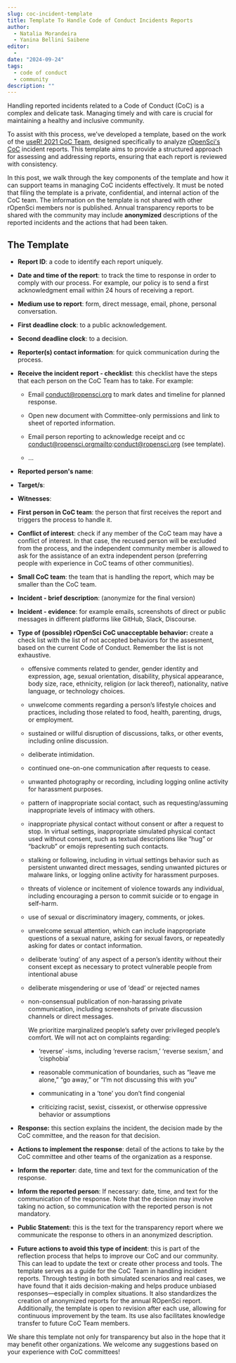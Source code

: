 ```yaml
---
slug: coc-incident-template
title: Template To Handle Code of Conduct Incidents Reports
author:
  - Natalia Morandeira
  - Yanina Bellini Saibene
editor:
  - 
date: "2024-09-24"
tags:
  - code of conduct
  - community
description: ""
---
```


Handling reported incidents related to a Code of Conduct (CoC) is a complex and delicate task. Managing timely and with care is crucial for maintaining a healthy and inclusive community.

To assist with this process, we’ve developed a template, based on the work of the [useR! 2021 CoC Team](https://rconf.gitlab.io/userknowledgebase/main/code-of-conduct-response-team-documents.html), designed specifically to analyze [rOpenSci's CoC](https://ropensci.org/code-of-conduct/) incident reports. This template aims to provide a structured approach for assessing and addressing reports, ensuring that each report is reviewed with consistency.

In this post, we walk through the key components of the template and how it can support teams in managing CoC incidents effectively.
It must be noted that filing the template is a private, confidential, and internal action of the CoC team. The information on the template is not shared with other rOpenSci members nor is published. Annual transparency reports to be shared with the community may include **anonymized** descriptions of the reported incidents and the actions that had been taken.

## The Template

-   **Report ID**: a code to identify each report uniquely.

-   **Date and time of the report**: to track the time to response in order to comply with our process. For example, our policy is to send a first acknowledgment email within 24 hours of receiving a report.

-   **Medium use to report**: form, direct message, email, phone, personal conversation.

-   **First deadline clock**: to a public acknowledgement.

-   **Second deadline clock**: to a decision.

-   **Reporter(s) contact information**: for quick communication during the process.

-   **Receive the incident report - checklist**: this checklist have the steps that each person on the CoC Team has to take. For example:

    -   Email conduct@ropensci.org to mark dates and timeline for planned response.

    -   Open new document with Committee-only permissions and link to sheet of reported information.

    -   Email person reporting to acknowledge receipt and cc conduct@ropensci.orgmailto:conduct@ropensci.org (see template).

    -   ...

-   **Reported person's name**:

-   **Target/s**:

-   **Witnesses**:

-   **First person in CoC team**: the person that first receives the report and triggers the process to handle it.

- **Conflict of interest**: check if any member of the CoC team may have a conflict of interest. In that case, the recused person will be excluded from the process, and the independent community member is allowed to ask for the assistance of an extra independent person (preferring people with experience in CoC teams of other communities).
-   **Small CoC team**: the team that is handling the report, which may be smaller than the CoC team.

-   **Incident - brief description**: (anonymize for the final version)

-   **Incident - evidence**: for example emails, screenshots of direct or public messages in different platforms like GitHub, Slack, Discourse.

-   **Type of (possible) rOpenSci CoC unacceptable behavior:** create a check list with the list of not accepted behaviors for the assesment, based on the current Code of Conduct. Remember the list is not exhaustive.

    -   offensive comments related to gender, gender identity and expression, age, sexual orientation, disability, physical appearance, body size, race, ethnicity, religion (or lack thereof), nationality, native language, or technology choices.

    -   unwelcome comments regarding a person’s lifestyle choices and practices, including those related to food, health, parenting, drugs, or employment.

    -   sustained or willful disruption of discussions, talks, or other events, including online discussion.

    -   deliberate intimidation.

    -   continued one-on-one communication after requests to cease.

    -   unwanted photography or recording, including logging online activity for harassment purposes.

    -   pattern of inappropriate social contact, such as requesting/assuming inappropriate levels of intimacy with others.

    -   inappropriate physical contact without consent or after a request to stop. In virtual settings, inappropriate simulated physical contact used without consent, such as textual descriptions like “hug” or “backrub” or emojis representing such contacts.

    -   stalking or following, including in virtual settings behavior such as persistent unwanted direct messages, sending unwanted pictures or malware links, or logging online activity for harassment purposes.

    -   threats of violence or incitement of violence towards any individual, including encouraging a person to commit suicide or to engage in self-harm.

    -   use of sexual or discriminatory imagery, comments, or jokes.

    -   unwelcome sexual attention, which can include inappropriate questions of a sexual nature, asking for sexual favors, or repeatedly asking for dates or contact information.

    -   deliberate ‘outing’ of any aspect of a person’s identity without their consent except as necessary to protect vulnerable people from intentional abuse

    -   deliberate misgendering or use of ‘dead’ or rejected names

    -   non-consensual publication of non-harassing private communication, including screenshots of private discussion channels or direct messages.

        We prioritize marginalized people’s safety over privileged people’s comfort. We will not act on complaints regarding:

        -   ‘reverse’ -isms, including ‘reverse racism,’ ‘reverse sexism,’ and ‘cisphobia’

        -   reasonable communication of boundaries, such as “leave me alone,” “go away,” or “I’m not discussing this with you”

        -   communicating in a ’tone’ you don’t find congenial

        -   criticizing racist, sexist, cissexist, or otherwise oppressive behavior or assumptions

* **Response:** this section explains the incident, the decision made by the CoC committee, and the reason for that decision.

* **Actions to implement the response**: detail of the actions to take by the CoC committee and other teams of the organization as a response.  

* **Inform the reporter**: date, time and text for the communication of the response. 

* **Inform the reported person**: If necessary: date, time, and text for the communication of the response. Note that the decision may involve taking no action, so communication with the reported person is not mandatory. 

* **Public Statement:** this is the text for the transparency report where we communicate the response to others in an anonymized description.

* **Future actions to avoid this type of incident**: this is part of the reflection process that helps to improve our CoC and our community. This can lead to update the text or create other process and tools. 
The template serves as a guide for the CoC Team in handling incident reports. Through testing in both simulated scenarios and real cases, we have found that it aids decision-making and helps produce unbiased responses—especially in complex situations. It also standardizes the creation of anonymized reports for the annual ROpenSci report. Additionally, the template is open to revision after each use, allowing for continuous improvement by the team. Its use also facilitates knowledge transfer to future CoC Team members.

We share this template not only for transparency but also in the hope that it may benefit other organizations. We welcome any suggestions based on your experience with CoC committees!
